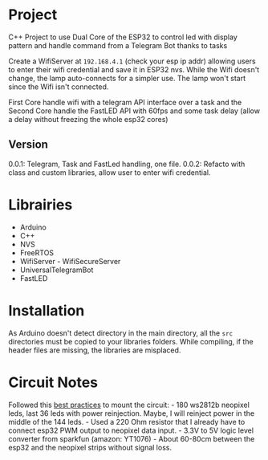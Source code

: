 # Project

C++ Project to use Dual Core of the ESP32 to control led with display pattern and handle command from a Telegram Bot thanks to tasks

Create a WifiServer at `192.168.4.1` (check your esp ip addr) allowing users to enter their wifi credential and save it in ESP32 nvs.
While the Wifi doesn't change, the lamp auto-connects for a simpler use.
The lamp won't start since the Wifi isn't connected.

First Core handle wifi with a telegram API interface over a task and the Second Core handle the FastLED API with 60fps and some task delay (allow a delay without freezing the whole esp32 cores)

## Version

0.0.1: Telegram, Task and FastLed handling, one file.
0.0.2: Refacto with class and custom libraries, allow user to enter wifi credential.

# Librairies

- Arduino
- C++
- NVS
- FreeRTOS
- WifiServer - WifiSecureServer
- UniversalTelegramBot
- FastLED

# Installation

As Arduino doesn't detect directory in the main directory, all the `src` directories must be copied to your libraries folders.
While compiling, if the header files are missing, the libraries are misplaced.

# Circuit Notes

Followed this [best practices](https://learn.adafruit.com/adafruit-neopixel-uberguide/best-practices) to mount the circuit: - 180 ws2812b neopixel leds, last 36 leds with power reinjection. Maybe, I will reinject power in the middle of the 144 leds. - Used a 220 Ohm resistor that I already have to connect esp32 PWM output to neopixel data input. - 3.3V to 5V logic level converter from sparkfun (amazon: YT1076) - About 60-80cm between the esp32 and the neopixel strips without signal loss.
